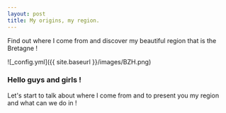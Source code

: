 ```yaml
---
layout: post
title: My origins, my region.
---
```


Find out where I come from and discover my beautiful region that is the Bretagne !

![_config.yml]({{ site.baseurl }}/images/BZH.png)

### Hello guys and girls !

Let's start to talk about where I come from and to present you my region and what can we do in !  
